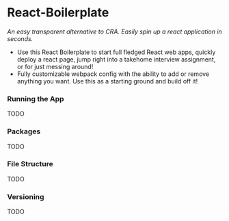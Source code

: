 # React-Boilerplate
_An easy transparent alternative to CRA. Easily spin up a react application in seconds._

- Use this React Boilerplate to start full fledged React web apps, quickly deploy a react page, jump right into a takehome interview assignment, or for just messing around!
- Fully customizable webpack config with the ability to add or remove anything you want. Use this as a starting ground and build off it!

### Running the App
TODO

### Packages
TODO

### File Structure
TODO

### Versioning
TODO
